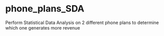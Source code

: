 # phone_plans_SDA
Perform Statistical Data Analysis on 2 different phone plans to determine which one generates more revenue
